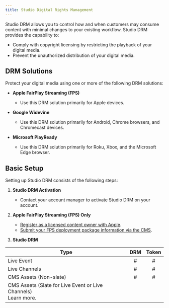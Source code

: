 ```yaml
---
title: Studio Digital Rights Management
---
```


Studio DRM allows you to control how and when customers may consume content with minimal changes to your existing workflow. Studio DRM provides the capability to:

- Comply with copyright licensing by restricting the playback of your digital media.
- Prevent the unauthorized distribution of your digital media.

## DRM Solutions

Protect your digital media using one or more of the following DRM solutions:

- **Apple FairPlay Streaming (FPS)**
  - Use this DRM solution primarily for Apple devices.

- **Google Widevine**
  - Use this DRM solution primarily for Android, Chrome browsers, and Chromecast devices.

- **Microsoft PlayReady**
  - Use this DRM solution primarily for Roku, Xbox, and the Microsoft Edge browser.

## Basic Setup

Setting up Studio DRM consists of the following steps:

1. **Studio DRM Activation**
   - Contact your account manager to activate Studio DRM on your account.

2. **Apple FairPlay Streaming (FPS) Only**
   - [Register as a licensed content owner with Apple](https://developer.apple.com/contact/fps/).
   - [Submit your FPS deployment package information via the CMS](/uplynk/manage/content_protection/studio_drm/apple_fps).

3. **Studio DRM**

| Type | DRM | Token |
|---|:---:|:---:|
| Live Event | # | # |
| Live Channels | # | # |
| CMS Assets (Non-slate) | # | # |
| CMS Assets (Slate for Live Event or Live Channels)<br />Learn more. |   |   |
